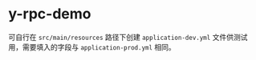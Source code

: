 # y-rpc-demo
可自行在 `src/main/resources` 路径下创建 `application-dev.yml` 文件供测试用，需要填入的字段与 `application-prod.yml` 相同。